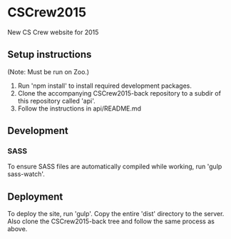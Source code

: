# CSCrew2015
New CS Crew website for 2015

## Setup instructions

(Note: Must be run on Zoo.)

1. Run 'npm install' to install required development packages.
2. Clone the accompanying CSCrew2015-back repository to a subdir of this repository called 'api'.
3. Follow the instructions in api/README.md


## Development

### SASS

To ensure SASS files are automatically compiled while working, run 'gulp sass-watch'.


## Deployment

To deploy the site, run 'gulp'. Copy the entire 'dist' directory to the server. Also clone the CSCrew2015-back tree and follow the same process as above.
